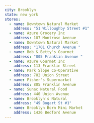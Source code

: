 ```yaml
---
city: Brooklyn
state: new york
stores:
  - name: Downtown Natural Market
    address: "51 Willoughby Street #1"
  - name: Azure Grocery Inc
    address: 187 Montrose Avenue
  - name: Downtown Natural Market
    address: "1701 Church Avenue "
  - name: Bob & Betty's Gourmet
    address: "805 Franklin Avenue "
  - name: Azure Gourmet Inc
    address: 113 Franklin Street
  - name: Park Slope Co-Operative
    address: 782 Union Street
  - name: Fisher's Supermarket
    address: 805 Franklin Avenue
  - name: Sunac Natural Food
    address: 440 Union Avenue
  - name: Brooklyn's Natural
    address: "49 Bogart St #1"
  - name: Brooklyn Born Mini Market
    address: 1426 Bedford Avenue
---
```

